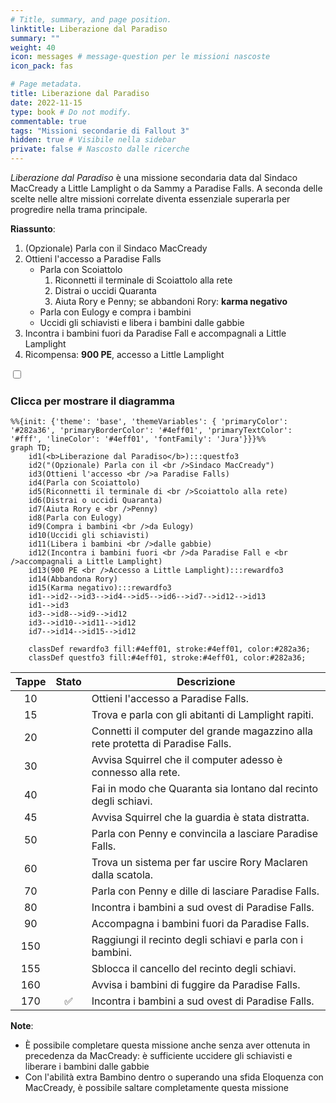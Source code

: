 ```yaml
---
# Title, summary, and page position.
linktitle: Liberazione dal Paradiso
summary: ""
weight: 40
icon: messages # message-question per le missioni nascoste
icon_pack: fas

# Page metadata.
title: Liberazione dal Paradiso
date: 2022-11-15
type: book # Do not modify.
commentable: true
tags: "Missioni secondarie di Fallout 3"
hidden: true # Visibile nella sidebar
private: false # Nascosto dalle ricerche
---
```


<div class="fo3">

*Liberazione dal Paradiso* è una missione secondaria data dal Sindaco MacCready a Little Lamplight o da Sammy a Paradise Falls. A seconda delle scelte nelle altre missioni correlate diventa essenziale superarla per progredire nella trama principale.

**Riassunto**:
1. (Opzionale) Parla con il Sindaco MacCready
2. Ottieni l'accesso a Paradise Falls
   - Parla con Scoiattolo
      1. Riconnetti il terminale di Scoiattolo alla rete  
      2. Distrai o uccidi Quaranta
      3. Aiuta Rory e Penny; se abbandoni Rory: **karma negativo**
   - Parla con Eulogy e compra i bambini
   - Uccidi gli schiavisti e libera i bambini dalle gabbie
3. Incontra i bambini fuori da Paradise Fall e accompagnali a Little Lamplight
4. Ricompensa: **900 PE**, accesso a Little Lamplight


<section class="chart-collapse">
<input type="checkbox" name="collapse2" id="handle2">
<h3 class="handle">
<label for="handle2">Clicca per mostrare il diagramma</label>
</h3>
<div class="content">

```mermaid
%%{init: {'theme': 'base', 'themeVariables': { 'primaryColor': '#282a36', 'primaryBorderColor': '#4eff01', 'primaryTextColor': '#fff', 'lineColor': '#4eff01', 'fontFamily': 'Jura'}}}%%
graph TD;
    id1(<b>Liberazione dal Paradiso</b>):::questfo3
    id2("(Opzionale) Parla con il <br />Sindaco MacCready")
    id3(Ottieni l'accesso <br />a Paradise Falls)
    id4(Parla con Scoiattolo)
    id5(Riconnetti il terminale di <br />Scoiattolo alla rete)  
    id6(Distrai o uccidi Quaranta)
    id7(Aiuta Rory e <br />Penny)
    id8(Parla con Eulogy)
    id9(Compra i bambini <br />da Eulogy)
    id10(Uccidi gli schiavisti)
    id11(Libera i bambini <br />dalle gabbie)
    id12(Incontra i bambini fuori <br />da Paradise Fall e <br />accompagnali a Little Lamplight)
    id13(900 PE <br />Accesso a Little Lamplight):::rewardfo3
    id14(Abbandona Rory)
    id15(Karma negativo):::rewardfo3
    id1-->id2-->id3-->id4-->id5-->id6-->id7-->id12-->id13
    id1-->id3
    id3-->id8-->id9-->id12
    id3-->id10-->id11-->id12
    id7-->id14-->id15-->id12
    
    classDef rewardfo3 fill:#4eff01, stroke:#4eff01, color:#282a36;
    classDef questfo3 fill:#4eff01, stroke:#4eff01, color:#282a36;
```

</div>
</section>

| Tappe |       Stato        | Descrizione                                                                     |
| :---: | :----------------: | ------------------------------------------------------------------------------- |
|  10   |                    | Ottieni l'accesso a Paradise Falls.                                             |
|  15   |                    | Trova e parla con gli abitanti di Lamplight rapiti.                             |
|  20   |                    | Connetti il computer del grande magazzino alla rete protetta di Paradise Falls. |
|  30   |                    | Avvisa Squirrel che il computer adesso è connesso alla rete.                    |
|  40   |                    | Fai in modo che Quaranta sia lontano dal recinto degli schiavi.                 |
|  45   |                    | Avvisa Squirrel che la guardia è stata distratta.                               |
|  50   |                    | Parla con Penny e convincila a lasciare Paradise Falls.                         |
|  60   |                    | Trova un sistema per far uscire Rory Maclaren dalla scatola.                    |
|  70   |                    | Parla con Penny e dille di lasciare Paradise Falls.                             |
|  80   |                    | Incontra i bambini a sud ovest di Paradise Falls.                               |
|  90   |                    | Accompagna i bambini fuori da Paradise Falls.                                   |
|  150  |                    | Raggiungi il recinto degli schiavi e parla con i bambini.                       |
|  155  |                    | Sblocca il cancello del recinto degli schiavi.                                  |
|  160  |                    | Avvisa i bambini di fuggire da Paradise Falls.                                  |
|  170  | :white_check_mark: | Incontra i bambini a sud ovest di Paradise Falls.                               |


**Note**:
- È possibile completare questa missione anche senza aver ottenuta in precedenza da MacCready: è sufficiente uccidere gli schiavisti e liberare i bambini dalle gabbie
- Con l'abilità extra Bambino dentro o superando una sfida Eloquenza con MacCready, è possibile saltare completamente questa missione


</div>